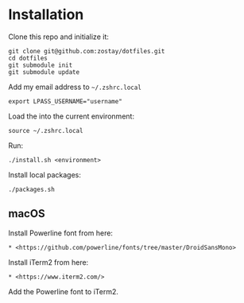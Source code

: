 # Installation

Clone this repo and initialize it:

    git clone git@github.com:zostay/dotfiles.git
    cd dotfiles
    git submodule init
    git submodule update

Add my email address to `~/.zshrc.local`

    export LPASS_USERNAME="username"

Load the into the current environment:

    source ~/.zshrc.local

Run:

    ./install.sh <environment>

Install local packages:

    ./packages.sh

## macOS

Install Powerline font from here:

    * <https://github.com/powerline/fonts/tree/master/DroidSansMono>

Install iTerm2 from here:

    * <https://www.iterm2.com/>

Add the Powerline font to iTerm2.
